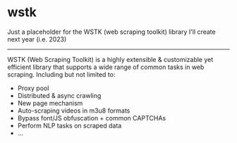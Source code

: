 # wstk
Just a placeholder for the WSTK (web scraping toolkit) library I'll create next year (i.e. 2023)

---
WSTK (Web Scraping Toolkit) is a highly extensible & customizable yet efficient library that supports a wide range of common tasks in web scraping. Including but not limited to:
- Proxy pool
- Distributed & async crawling 
- New page mechanism
- Auto-scraping videos in m3u8 formats
- Bypass font/JS obfuscation + common CAPTCHAs
- Perform NLP tasks on scraped data
- ...
